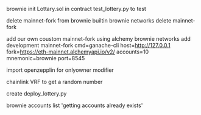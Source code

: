 brownie init 
Lottary.sol in contract
test_lottery.py to test

delete mainnet-fork from brownie builtin 
    brownie networks delete mainnet-fork

add our own coustom mainnet-fork using alchemy
    brownie networks add development mainnet-fork cmd=ganache-cli host=http://127.0.0.1 fork=https://eth-mainnet.alchemyapi.io/v2/<key> accounts=10 mnemonic=brownie port=8545

import openzepplin for onlyowner modifier

chainlink VRF to get a random number

create deploy_lottery.py

brownie accounts list 'getting accounts already exists'
